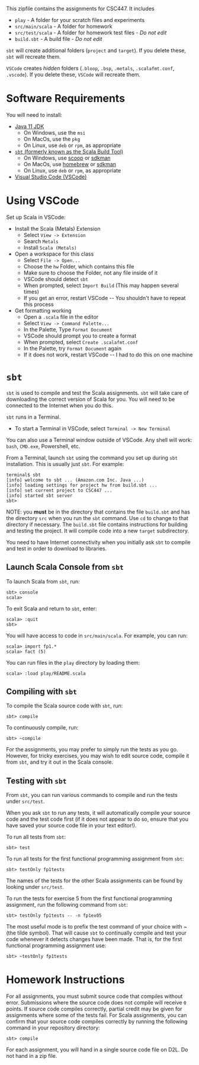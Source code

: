 This zipfile contains the assignments for CSC447.  It includes

* `play` - A folder for your scratch files and experiments
* `src/main/scala` - A folder for homework 
* `src/test/scala` - A folder for homework test files - _Do not edit_
* `build.sbt` - A build file - _Do not edit_

`sbt` will create additional folders (`project` and `target`).  If you delete
these, `sbt` will recreate them.

`VSCode` creates _hidden_ folders (`.bloop`, `.bsp`, `.metals`,
`.scalafmt.conf`, `.vscode`).  If you delete these, `VSCode` will recreate
them.

# Software Requirements

You will need to install:

* [Java 11 JDK](https://docs.aws.amazon.com/corretto/latest/corretto-11-ug/downloads-list.html)
  - On Windows, use the `msi`
  - On MacOs, use the `pkg`
  - On Linux, use `deb` or `rpm`, as appropriate
* [`sbt` (formerly known as the Scala Build Tool)](https://www.scala-sbt.org/download.html)
  - On Windows, use [scoop](https://scoop.sh) or [sdkman](https://sdkman.io)
  - On MacOs, use [homebrew](https://brew.sh) or [sdkman](https://sdkman.io)
  - On Linux, use `deb` or `rpm`, as appropriate
* [Visual Studio Code (VSCode)](https://code.visualstudio.com/)

# Using VSCode

Set up Scala in VSCode:

* Install the Scala (Metals) Extension
  - Select `View -> Extension` 
  - Search `Metals`
  - Install `Scala (Metals)`
* Open a workspace for this class
  - Select `File -> Open...`
  - Choose the `hw` Folder, which contains this file
  - Make sure to choose the Folder, not any file inside of it
  - VSCode should detect `sbt`
  - When prompted, select `Import Build` (This may happen several times)
  - If you get an error, restart VSCode -- You shouldn't have to repeat this process
* Get formatting working
  - Open a `.scala` file in the editor
  - Select `View -> Command Palette...`
  - In the Palette, Type `Format Document`
  - VSCode should prompt you to create a format
  - When prompted, select `Create .scalafmt.conf`
  - In the Palette, try `Format Document` again
  - If it does not work, restart VSCode -- I had to do this on one machine

# `sbt`

`sbt` is used to compile and test the Scala assignments.  `sbt` will take
care of downloading the correct version of Scala for you.  You will need to
be connected to the Internet when you do this.

`sbt` runs in a Terminal. 

* To start a Terminal in VSCode, select `Terminal -> New Terminal`

You can also use a Terminal window outside of VSCode.  Any shell will work:
`bash`, `CMD.exe`, Powershell, etc.

From a Terminal, launch `sbt` using the command you set up during `sbt`
installation.  This is usually just `sbt`.  For example:

    terminal$ sbt
    [info] welcome to sbt ... (Amazon.com Inc. Java ...)
    [info] loading settings for project hw from build.sbt ...
    [info] set current project to CSC447 ...
    [info] started sbt server
    sbt> 

NOTE: you **must** be in the directory that contains the file `build.sbt` and
has the directory `src` when you run the `sbt` command.  Use `cd` to change to
that directory if necessary.  The `build.sbt` file contains instructions for
building and testing the project.  It will compile code into a new `target`
subdirectory.

You need to have Internet connectivity when you initially ask `sbt` to compile
and test in order to download to libraries.

## Launch Scala Console from `sbt`

To launch Scala from `sbt`, run:

    sbt> console
    scala>

To exit Scala and return to `sbt`, enter:

    scala> :quit
    sbt>

You will have access to code in `src/main/scala`.  For example, you can run:

    scala> import fp1.*
    scala> fact (5)

You can run files in the `play` directory by loading them:

    scala> :load play/README.scala
    

## Compiling with `sbt`

To compile the Scala source code with `sbt`, run:

    sbt> compile
    
To continuously compile, run:

    sbt> ~compile
    
For the assignments, you may prefer to simply run the tests as you go. However,
for tricky exercises, you may wish to edit source code, compile it from `sbt`,
and try it out in the Scala console.

## Testing with `sbt`

From `sbt`, you can run various commands to compile and run the tests under
`src/test`.

When you ask `sbt` to run any tests, it will automatically compile your source
code and the test code first (if it does not appear to do so, ensure that you
have saved your source code file in your text editor!).

To run all tests from `sbt`:

    sbt> test
    
To run all tests for the first functional programming assignment from `sbt`:
    
    sbt> testOnly fp1tests

The names of the tests for the other Scala assignments can be found by looking
under `src/test`.

To run the tests for exercise 5 from the first functional programming
assignment, run the following command from `sbt`:

    sbt> testOnly fp1tests -- -n fp1ex05

The most useful mode is to prefix the test command of your choice with ~ (the
tilde symbol).  That will cause `sbt` to continually compile and test your code
whenever it detects changes have been made. That is, for the first functional
programming assignment use:

    sbt> ~testOnly fp1tests

# Homework Instructions

For all assignments, you must submit source code that compiles without error.
Submissions where the source code does not compile will receive `0` points. If
source code compiles correctly, partial credit may be given for assignments
where some of the tests fail.  For Scala assignments, you can confirm that your
source code compiles correctly by running the following command in your
repository directory:

    sbt> compile

For each assignment, you will hand in a single source code file on D2L. Do not
hand in a zip file.

